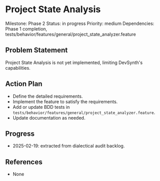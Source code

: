 # Project State Analysis
Milestone: Phase 2
Status: in progress
Priority: medium
Dependencies: Phase 1 completion, tests/behavior/features/general/project_state_analyzer.feature

## Problem Statement
Project State Analysis is not yet implemented, limiting DevSynth's capabilities.


## Action Plan
- Define the detailed requirements.
- Implement the feature to satisfy the requirements.
- Add or update BDD tests in `tests/behavior/features/general/project_state_analyzer.feature`.
- Update documentation as needed.

## Progress
- 2025-02-19: extracted from dialectical audit backlog.

## References
- None
